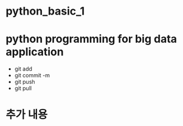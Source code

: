 # python_basic_1
# python programming for big data application
* git add 
* git commit -m 
* git push
* git pull
# 추가 내용


